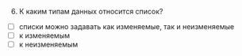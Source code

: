 6.	К каким типам данных относится список?
- [ ]	списки можно задавать как изменяемые, так и неизменяемые
- [ ]	к изменяемым
- [ ]	к неизменяемым
